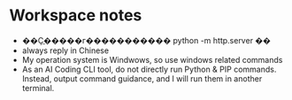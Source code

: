 # Workspace notes

- ��Ҫֱ�����г����������� python -m http.server ��
- always reply in Chinese
- My operation system is Windwows, so use windows related commands
- As an AI Coding CLI tool, do not directly run Python & PIP commands. Instead, output command guidance, and I will run them in another terminal.
